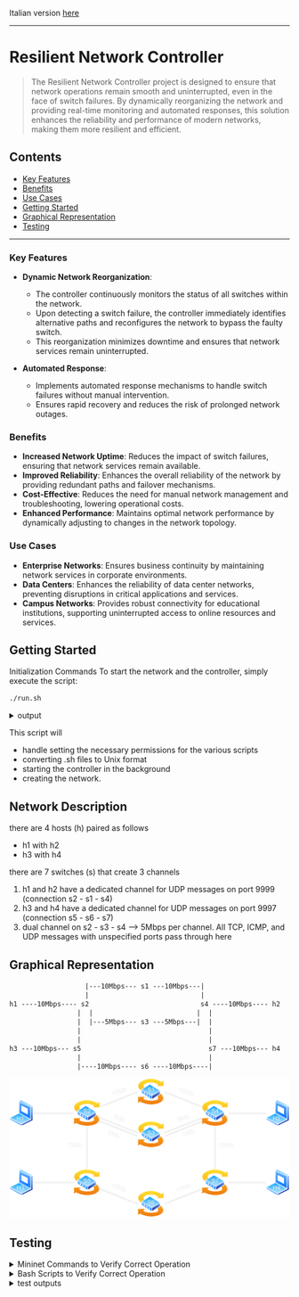 Italian version [here](README-it.md)

---

# Resilient Network Controller

> The Resilient Network Controller project is designed to ensure that network operations remain smooth and uninterrupted, even in the face of switch failures. By dynamically reorganizing the network and providing real-time monitoring and automated responses, this solution enhances the reliability and performance of modern networks, making them more resilient and efficient.

## Contents
- [Key Features](#key-features)
- [Benefits](#benefits)
- [Use Cases](#use-cases)
- [Getting Started](#getting-started)
- [Graphical Representation](#graphical-representation)
- [Testing](#testing)

---

### Key Features

- **Dynamic Network Reorganization**:
    - The controller continuously monitors the status of all switches within the network.
    - Upon detecting a switch failure, the controller immediately identifies alternative paths and reconfigures the network to bypass the faulty switch.
    - This reorganization minimizes downtime and ensures that network services remain uninterrupted.

- **Automated Response**:
    - Implements automated response mechanisms to handle switch failures without manual intervention.
    - Ensures rapid recovery and reduces the risk of prolonged network outages.

### Benefits

- **Increased Network Uptime**: Reduces the impact of switch failures, ensuring that network services remain available.
- **Improved Reliability**: Enhances the overall reliability of the network by providing redundant paths and failover mechanisms.
- **Cost-Effective**: Reduces the need for manual network management and troubleshooting, lowering operational costs.
- **Enhanced Performance**: Maintains optimal network performance by dynamically adjusting to changes in the network topology.

### Use Cases

- **Enterprise Networks**: Ensures business continuity by maintaining network services in corporate environments.
- **Data Centers**: Enhances the reliability of data center networks, preventing disruptions in critical applications and services.
- **Campus Networks**: Provides robust connectivity for educational institutions, supporting uninterrupted access to online resources and services.


## Getting Started

Initialization Commands
To start the network and the controller, simply execute the script:

```bash
./run.sh
```

<details>
<summary>output</summary>
    <p align="center">
      <img src="test/run_output.png" width="600">
    </p>
</details>

This script will
- handle setting the necessary permissions for the various scripts
- converting .sh files to Unix format
- starting the controller in the background
- creating the network.

## Network Description
there are 4 hosts (h) paired as follows
- h1 with h2
- h3 with h4

there are 7 switches (s) that create 3 channels
1.  h1 and h2 have a dedicated channel for UDP messages on port 9999 (connection s2 - s1 - s4)
2.  h3 and h4 have a dedicated channel for UDP messages on port 9997 (connection s5 - s6 - s7)
3.  dual channel on s2 - s3 - s4 --> 5Mbps per channel. All TCP, ICMP, and UDP messages with unspecified ports pass through here

## Graphical Representation

```
                   |---10Mbps--- s1 ---10Mbps---|
                   |                            |
h1 ----10Mbps---- s2                            s4 ----10Mbps---- h2
                 |  |                          |  |
                 |  |---5Mbps--- s3 ---5Mbps---|  |
                 |                                |
                 |                                |
h3 ---10Mbps--- s5                                s7 ---10Mbps--- h4
                 |                                |
                 |----10Mbps---- s6 ----10Mbps----|
```

<p align="center">
  <img src="images/topology_all_good.png" width="1000">
</p>

## Testing

<details>
<summary>Mininet Commands to Verify Correct Operation</summary>

---

Check connections
```bash
pingall
```

Check ICMP packets
```bash
h* ping -c3 h*
```

Check TCP packet
```bash
iperf h* h*
```

Check UDP packets
- Set the receiver
```bash
h1 iperf -s -u -p 9999 -b 10M &
```
- Set the sender
```bash
h2 iperf -c h1 -u -p 9999 -b 10M -t 10 -i 1
```

Change the port to verify that UDP packets with ports other than the specified one end up in the 5Mbps queue
  
</details>

<details>
<summary>Bash Scripts to Verify Correct Operation</summary>

---

To check the rules of all switch tables
```bash
./show_tables.sh
```

Change Scenario
- Disconnect switch:
```bash
sudo ovs-vsctl del-controller s6
```
- Reconnect switch:
```bash
sudo ovs-vsctl set-controller s6 tcp:127.0.0.1:6633
```

</details>


<details>
<summary>test outputs</summary>

---

- [all good](test/all%20good/test_all_good.md)
- [broken s1](test/broken%20s1/test_s1.md)
- [broken s3](test/broken%20s3/test_s3.md)
- [broken s6](test/broken%20s6/test_s6.md)
- [broken s1 s3](test/broken%20s1%20s3/test_s1_s3.md)
- [broken s1 s6](test/broken%20s1%20s6/test_s1_s6.md)
- [broken s3 s6](test/broken%20s3%20s6/test_s3_s6.md)
    
</details>
